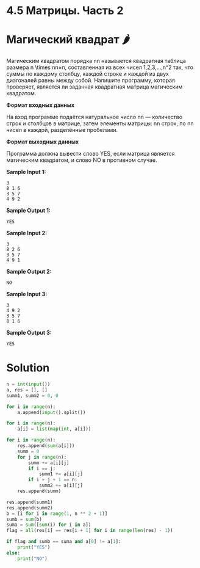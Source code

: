 # 4.5 Матрицы. Часть 2
# Магический квадрат 🌶️
Магическим квадратом порядка nn называется квадратная таблица размера n \times nn×n, составленная из всех чисел 1,2,3,…,n^2 так, что суммы по каждому столбцу, каждой строке и каждой из двух диагоналей равны между собой. Напишите программу, которая проверяет, является ли заданная квадратная матрица магическим квадратом.

**Формат входных данных**

На вход программе подаётся натуральное число nn — количество строк и столбцов в матрице, затем элементы матрицы: nn строк, по nn чисел в каждой, разделённые пробелами.

**Формат выходных данных**

Программа должна вывести слово YES, если матрица является магическим квадратом, и слово NO в противном случае.

**Sample Input 1:**
```
3
8 1 6
3 5 7
4 9 2
```
**Sample Output 1:**
```
YES
```
**Sample Input 2:**
```
3
8 2 6
3 5 7
4 9 1
```
**Sample Output 2:**
```
NO
```
**Sample Input 3:**
```
3
4 9 2
3 5 7
8 1 6
```
**Sample Output 3:**
```
YES
```
# Solution

```python
n = int(input())
a, res = [], []
summ1, summ2 = 0, 0

for i in range(n):
    a.append(input().split())

for i in range(n):
    a[i] = list(map(int, a[i]))

for i in range(n):
    res.append(sum(a[i]))
    summ = 0
    for j in range(n):
        summ += a[i][j]
        if i == j:
            summ1 += a[i][j]
        if i + j + 1 == n:
            summ2 += a[i][j]
    res.append(summ)

res.append(summ1)
res.append(summ2)
b = [i for i in range(1, n ** 2 + 1)]
sumb = sum(b)
suma = sum([sum(i) for i in a])
flag = all(res[i] == res[i + 1] for i in range(len(res) - 1))

if flag and sumb == suma and a[0] != a[1]:
    print("YES")
else:
    print("NO")
```
